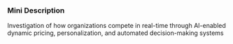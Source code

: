 ### Mini Description

Investigation of how organizations compete in real-time through AI-enabled dynamic pricing, personalization, and automated decision-making systems

